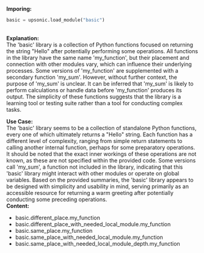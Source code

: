 <b class="custom_code_highlight_green">Imporing:</b><br>
```python
basic = upsonic.load_module("basic")
```
<br><b class="custom_code_highlight_green">Explanation:</b><br>The 'basic' library is a collection of Python functions focused on returning the string "Hello" after potentially performing some operations. All functions in the library have the same name 'my_function', but their placement and connection with other modules vary, which can influence their underlying processes. Some versions of 'my_function' are supplemented with a secondary function 'my_sum'. However, without further context, the purpose of 'my_sum' is unclear. It can be inferred that 'my_sum' is likely to perform calculations or handle data before 'my_function' produces its output. The simplicity of these functions suggests that the library is a learning tool or testing suite rather than a tool for conducting complex tasks.

<b class="custom_code_highlight_green">Use Case:</b><br>The 'basic' library seems to be a collection of standalone Python functions, every one of which ultimately returns a "Hello" string. Each function has a different level of complexity, ranging from simple return statements to calling another internal function, perhaps for some preparatory operations. It should be noted that the exact inner workings of these operations are not known, as these are not specified within the provided code. Some versions call 'my_sum', a function not included in the library, indicating that this 'basic' library might interact with other modules or operate on global variables. Based on the provided summaries, the 'basic' library appears to be designed with simplicity and usability in mind, serving primarily as an accessible resource for returning a warm greeting after potentially conducting some preceding operations.
<br><b class="custom_code_highlight_green">Content:</b><br>
  - basic.different_place.my_function
  - basic.different_place_with_needed_local_module.my_function
  - basic.same_place.my_function
  - basic.same_place_with_needed_local_module.my_function
  - basic.same_place_with_needed_local_module_depth.my_function
